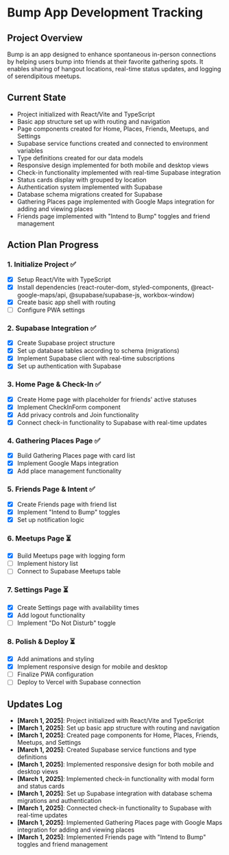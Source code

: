 # Bump App Development Tracking

## Project Overview
Bump is an app designed to enhance spontaneous in-person connections by helping users bump into friends at their favorite gathering spots. It enables sharing of hangout locations, real-time status updates, and logging of serendipitous meetups.

## Current State
- Project initialized with React/Vite and TypeScript
- Basic app structure set up with routing and navigation
- Page components created for Home, Places, Friends, Meetups, and Settings
- Supabase service functions created and connected to environment variables
- Type definitions created for our data models
- Responsive design implemented for both mobile and desktop views
- Check-in functionality implemented with real-time Supabase integration
- Status cards display with grouped by location
- Authentication system implemented with Supabase
- Database schema migrations created for Supabase
- Gathering Places page implemented with Google Maps integration for adding and viewing places
- Friends page implemented with "Intend to Bump" toggles and friend management

## Action Plan Progress

### 1. Initialize Project ✅
- [x] Setup React/Vite with TypeScript
- [x] Install dependencies (react-router-dom, styled-components, @react-google-maps/api, @supabase/supabase-js, workbox-window)
- [x] Create basic app shell with routing
- [ ] Configure PWA settings

### 2. Supabase Integration ✅
- [x] Create Supabase project structure
- [x] Set up database tables according to schema (migrations)
- [x] Implement Supabase client with real-time subscriptions
- [x] Set up authentication with Supabase

### 3. Home Page & Check-In ✅
- [x] Create Home page with placeholder for friends' active statuses
- [x] Implement CheckInForm component
- [x] Add privacy controls and Join functionality
- [x] Connect check-in functionality to Supabase with real-time updates

### 4. Gathering Places Page ✅
- [x] Build Gathering Places page with card list
- [x] Implement Google Maps integration
- [x] Add place management functionality

### 5. Friends Page & Intent ✅
- [x] Create Friends page with friend list
- [x] Implement "Intend to Bump" toggles
- [x] Set up notification logic

### 6. Meetups Page ⏳
- [x] Build Meetups page with logging form
- [ ] Implement history list
- [ ] Connect to Supabase Meetups table

### 7. Settings Page ⏳
- [x] Create Settings page with availability times
- [x] Add logout functionality
- [ ] Implement "Do Not Disturb" toggle

### 8. Polish & Deploy ⏳
- [x] Add animations and styling
- [x] Implement responsive design for mobile and desktop
- [ ] Finalize PWA configuration
- [ ] Deploy to Vercel with Supabase connection

## Updates Log
- **[March 1, 2025]**: Project initialized with React/Vite and TypeScript
- **[March 1, 2025]**: Set up basic app structure with routing and navigation
- **[March 1, 2025]**: Created page components for Home, Places, Friends, Meetups, and Settings
- **[March 1, 2025]**: Created Supabase service functions and type definitions
- **[March 1, 2025]**: Implemented responsive design for both mobile and desktop views
- **[March 1, 2025]**: Implemented check-in functionality with modal form and status cards
- **[March 1, 2025]**: Set up Supabase integration with database schema migrations and authentication
- **[March 1, 2025]**: Connected check-in functionality to Supabase with real-time updates
- **[March 1, 2025]**: Implemented Gathering Places page with Google Maps integration for adding and viewing places
- **[March 1, 2025]**: Implemented Friends page with "Intend to Bump" toggles and friend management